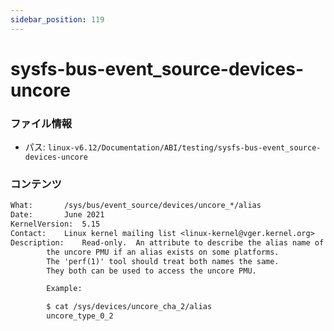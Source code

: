 ```yaml
---
sidebar_position: 119
---
```

# sysfs-bus-event_source-devices-uncore

### ファイル情報

- パス: `linux-v6.12/Documentation/ABI/testing/sysfs-bus-event_source-devices-uncore`

### コンテンツ

```txt
What:		/sys/bus/event_source/devices/uncore_*/alias
Date:		June 2021
KernelVersion:	5.15
Contact:	Linux kernel mailing list <linux-kernel@vger.kernel.org>
Description:	Read-only.  An attribute to describe the alias name of
		the uncore PMU if an alias exists on some platforms.
		The 'perf(1)' tool should treat both names the same.
		They both can be used to access the uncore PMU.

		Example:

		$ cat /sys/devices/uncore_cha_2/alias
		uncore_type_0_2

```
